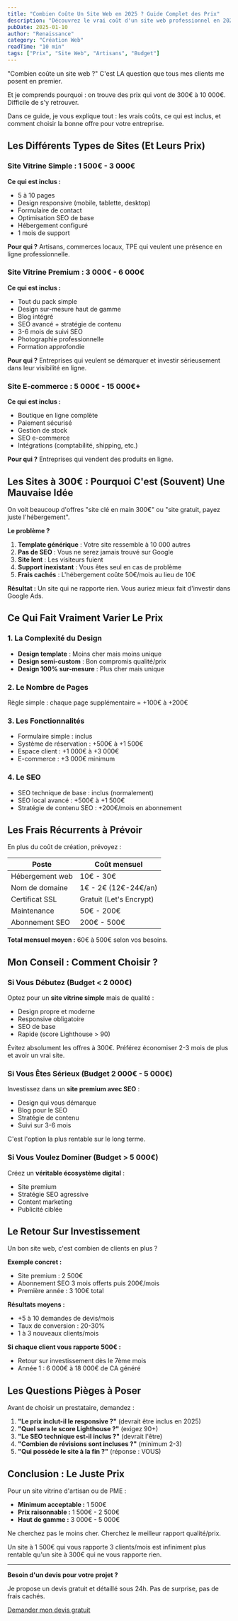 ```yaml
---
title: "Combien Coûte Un Site Web en 2025 ? Guide Complet des Prix"
description: "Découvrez le vrai coût d'un site web professionnel en 2025 : tarifs, prestations incluses, et comment éviter les arnaques."
pubDate: 2025-01-10
author: "Renaissance"
category: "Création Web"
readTime: "10 min"
tags: ["Prix", "Site Web", "Artisans", "Budget"]
---
```


"Combien coûte un site web ?" C'est LA question que tous mes clients me posent en premier.

Et je comprends pourquoi : on trouve des prix qui vont de 300€ à 10 000€. Difficile de s'y retrouver.

Dans ce guide, je vous explique tout : les vrais coûts, ce qui est inclus, et comment choisir la bonne offre pour votre entreprise.

## Les Différents Types de Sites (Et Leurs Prix)

### Site Vitrine Simple : 1 500€ - 3 000€

**Ce qui est inclus :**
- 5 à 10 pages
- Design responsive (mobile, tablette, desktop)
- Formulaire de contact
- Optimisation SEO de base
- Hébergement configuré
- 1 mois de support

**Pour qui ?**
Artisans, commerces locaux, TPE qui veulent une présence en ligne professionnelle.

### Site Vitrine Premium : 3 000€ - 6 000€

**Ce qui est inclus :**
- Tout du pack simple
- Design sur-mesure haut de gamme
- Blog intégré
- SEO avancé + stratégie de contenu
- 3-6 mois de suivi SEO
- Photographie professionnelle
- Formation approfondie

**Pour qui ?**
Entreprises qui veulent se démarquer et investir sérieusement dans leur visibilité en ligne.

### Site E-commerce : 5 000€ - 15 000€+

**Ce qui est inclus :**
- Boutique en ligne complète
- Paiement sécurisé
- Gestion de stock
- SEO e-commerce
- Intégrations (comptabilité, shipping, etc.)

**Pour qui ?**
Entreprises qui vendent des produits en ligne.

## Les Sites à 300€ : Pourquoi C'est (Souvent) Une Mauvaise Idée

On voit beaucoup d'offres "site clé en main 300€" ou "site gratuit, payez juste l'hébergement".

**Le problème ?**

1. **Template générique** : Votre site ressemble à 10 000 autres
2. **Pas de SEO** : Vous ne serez jamais trouvé sur Google
3. **Site lent** : Les visiteurs fuient
4. **Support inexistant** : Vous êtes seul en cas de problème
5. **Frais cachés** : L'hébergement coûte 50€/mois au lieu de 10€

**Résultat :** Un site qui ne rapporte rien. Vous auriez mieux fait d'investir dans Google Ads.

## Ce Qui Fait Vraiment Varier Le Prix

### 1. La Complexité du Design

- **Design template** : Moins cher mais moins unique
- **Design semi-custom** : Bon compromis qualité/prix
- **Design 100% sur-mesure** : Plus cher mais unique

### 2. Le Nombre de Pages

Règle simple : chaque page supplémentaire = +100€ à +200€

### 3. Les Fonctionnalités

- Formulaire simple : inclus
- Système de réservation : +500€ à +1 500€
- Espace client : +1 000€ à +3 000€
- E-commerce : +3 000€ minimum

### 4. Le SEO

- SEO technique de base : inclus (normalement)
- SEO local avancé : +500€ à +1 500€
- Stratégie de contenu SEO : +200€/mois en abonnement

## Les Frais Récurrents à Prévoir

En plus du coût de création, prévoyez :

| Poste | Coût mensuel |
|-------|--------------|
| Hébergement web | 10€ - 30€ |
| Nom de domaine | 1€ - 2€ (12€-24€/an) |
| Certificat SSL | Gratuit (Let's Encrypt) |
| Maintenance | 50€ - 200€ |
| Abonnement SEO | 200€ - 500€ |

**Total mensuel moyen :** 60€ à 500€ selon vos besoins.

## Mon Conseil : Comment Choisir ?

### Si Vous Débutez (Budget < 2 000€)

Optez pour un **site vitrine simple** mais de qualité :
- Design propre et moderne
- Responsive obligatoire
- SEO de base
- Rapide (score Lighthouse > 90)

Évitez absolument les offres à 300€. Préférez économiser 2-3 mois de plus et avoir un vrai site.

### Si Vous Êtes Sérieux (Budget 2 000€ - 5 000€)

Investissez dans un **site premium avec SEO** :
- Design qui vous démarque
- Blog pour le SEO
- Stratégie de contenu
- Suivi sur 3-6 mois

C'est l'option la plus rentable sur le long terme.

### Si Vous Voulez Dominer (Budget > 5 000€)

Créez un **véritable écosystème digital** :
- Site premium
- Stratégie SEO agressive
- Content marketing
- Publicité ciblée

## Le Retour Sur Investissement

Un bon site web, c'est combien de clients en plus ?

**Exemple concret :**
- Site premium : 2 500€
- Abonnement SEO 3 mois offerts puis 200€/mois
- Première année : 3 100€ total

**Résultats moyens :**
- +5 à 10 demandes de devis/mois
- Taux de conversion : 20-30%
- 1 à 3 nouveaux clients/mois

**Si chaque client vous rapporte 500€ :**
- Retour sur investissement dès le 7ème mois
- Année 1 : 6 000€ à 18 000€ de CA généré

## Les Questions Pièges à Poser

Avant de choisir un prestataire, demandez :

1. **"Le prix inclut-il le responsive ?"** (devrait être inclus en 2025)
2. **"Quel sera le score Lighthouse ?"** (exigez 90+)
3. **"Le SEO technique est-il inclus ?"** (devrait l'être)
4. **"Combien de révisions sont incluses ?"** (minimum 2-3)
5. **"Qui possède le site à la fin ?"** (réponse : VOUS)

## Conclusion : Le Juste Prix

Pour un site vitrine d'artisan ou de PME :
- **Minimum acceptable :** 1 500€
- **Prix raisonnable :** 1 500€ - 2 500€
- **Haut de gamme :** 3 000€ - 5 000€

Ne cherchez pas le moins cher. Cherchez le meilleur rapport qualité/prix.

Un site à 1 500€ qui vous rapporte 3 clients/mois est infiniment plus rentable qu'un site à 300€ qui ne vous rapporte rien.

---

**Besoin d'un devis pour votre projet ?**

Je propose un devis gratuit et détaillé sous 24h. Pas de surprise, pas de frais cachés.

[Demander mon devis gratuit](/contact)
